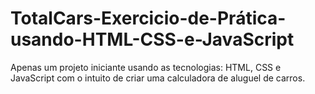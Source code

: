 # TotalCars-Exercicio-de-Prática-usando-HTML-CSS-e-JavaScript
Apenas um projeto iniciante usando as tecnologias: HTML, CSS e JavaScript com o intuito de criar uma calculadora de aluguel de carros.

